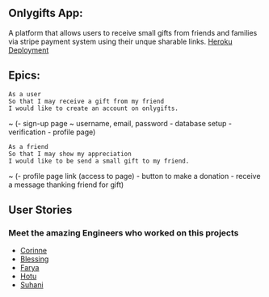 ## Onlygifts App:

A platform that allows users to receive small gifts from friends and families via stripe payment system using their unque sharable links.
[Heroku Deployment](https://only-gifts.herokuapp.com/)
## Epics:

```
As a user
So that I may receive a gift from my friend
I would like to create an account on onlygifts.
```
~ (- sign-up page ~ username, email, password - database setup - verification - profile page)

```
As a friend
So that I may show my appreciation
I would like to be send a small gift to my friend.
```

~ (- profile page link (access to page) - button to make a donation - receive a message thanking friend for gift)


## User Stories




### Meet the amazing Engineers who worked on this projects 
- [Corinne](https://github.com/CorinneBosch)
- [Blessing](https://github.com/BlessingUb)
- [Farya](https://github.com/Xfarya)
- [Hotu](https://github.com/ClaimingCookie5)
- [Suhani](https://github.com/suhani-zaman)
